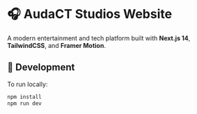# 🎧 AudaCT Studios Website

A modern entertainment and tech platform built with **Next.js 14**, **TailwindCSS**, and **Framer Motion**.

## 🚀 Development
To run locally:
```bash
npm install
npm run dev
